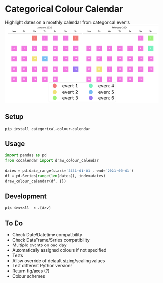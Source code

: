 # Categorical Colour Calendar
Highlight dates on a monthly calendar from categorical events
![Example](https://raw.githubusercontent.com/erichards97/categorical-colour-calendar/main/examples/img.png "Optional Title")
## Setup
```
pip install categorical-colour-calendar
```
## Usage
```python
import pandas as pd
from cccalendar import draw_colour_calendar

dates = pd.date_range(start='2021-01-01', end='2021-05-01')
df = pd.Series(range(len(dates)), index=dates)
draw_colour_calendar(df, {})
```
## Development
```
pip install -e .[dev]
```

## To Do
- Check Date/Datetime compatibility
- Check DataFrame/Series compatibility
- Multiple events on one day
- Automatically assigned colours if not specified
- Tests
- Allow override of default sizing/scaling values
- Test different Python versions
- Return fig/axes (?)
- Colour schemes